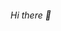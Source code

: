 ###### Hi there 👋

<!--
**sp-rahul/sp-rahul** is a ✨ _special_ ✨ repository because its `README.md` (this file) appears on your GitHub profile.

Here are some ideas to get you started:

- 🔭 I’m currently working on a framework
- 🌱 I’m currently learning github
- 👯 I’m looking to collaborate on web development
- 🤔 I’m looking for help with online
- 💬 Ask me about ...
- 📫 How to reach me: ...
- 😄 Pronouns: ...
- ⚡ Fun fact: ...
-->
